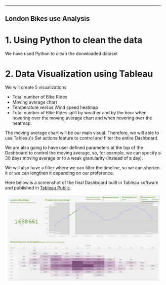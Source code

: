 ----
London Bikes use Analysis
----

# 1. Using Python to clean the data

We have used Python to clean the donwloaded dataset

# 2. Data Visualization using Tableau

We will create 5 visualizations:
- Total number of Bike Rides
- Moving average chart
- Temperature versus Wind speed heatmap
- Total number of Bike Rides split by weather and by the hour when hovering over the moving average chart
and when hovering over the heatmap.

The moving average chart will be our main visual. Therefore, we will able to use Tableau's Set actions feature
to control and filter the entire Dashboard.

We are also going to have user defined parameters at the top of the Dashboard to control the moving average,
so, for example, we can specify a 30 days moving average or to a weak granularity (instead of a day).

We will also have a filter where we can filter the timeline, so we can shorten it or we can lengthen it depending on our preference.

Here below is a screenshot of the final Dashboard built in Tableau software and published in [Tableau Public](https://public.tableau.com/app/profile/boubacar.billo.bah/viz/LondonBikeRides_17093096747740/Tableaudebord1?publish=yes).

![London_bike_Rides](London_Bike_Rides_Dashboard.png)